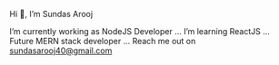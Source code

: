 Hi 👋, I’m Sundas Arooj

I’m currently working as NodeJS Developer ...
I’m learning ReactJS ...
Future MERN stack developer ...
Reach me out on sundasarooj40@gmail.com 
